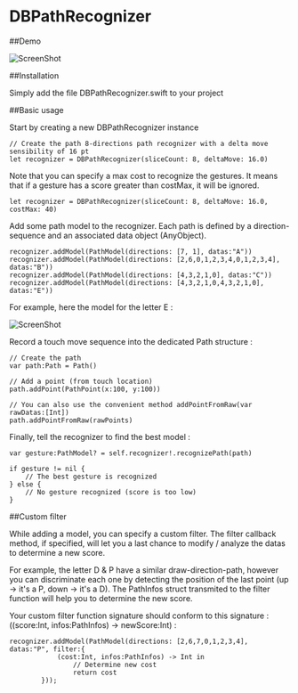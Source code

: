DBPathRecognizer
================

##Demo

![ScreenShot](https://raw.github.com/didierbrun/DBPathRecognizer/master/Assets/screencast.gif)

##Installation

Simply add the file DBPathRecognizer.swift to your project

##Basic usage

Start by creating a new DBPathRecognizer instance

```
// Create the path 8-directions path recognizer with a delta move sensibility of 16 pt
let recognizer = DBPathRecognizer(sliceCount: 8, deltaMove: 16.0)
```

Note that you can specify a max cost to recognize the gestures. It means that if a gesture has a score greater than costMax, it will be ignored. 

```
let recognizer = DBPathRecognizer(sliceCount: 8, deltaMove: 16.0, costMax: 40)
```

Add some path model to the recognizer.
Each path is defined by a direction-sequence and an associated data object (AnyObject).

```
recognizer.addModel(PathModel(directions: [7, 1], datas:"A"))
recognizer.addModel(PathModel(directions: [2,6,0,1,2,3,4,0,1,2,3,4], datas:"B"))
recognizer.addModel(PathModel(directions: [4,3,2,1,0], datas:"C"))
recognizer.addModel(PathModel(directions: [4,3,2,1,0,4,3,2,1,0], datas:"E"))
```

For example, here the model for the letter E :

![ScreenShot](https://raw.github.com/didierbrun/DBPathRecognizer/master/Assets/directions.png)

Record a touch move sequence into the dedicated Path structure :

```
// Create the path
var path:Path = Path()

// Add a point (from touch location)
path.addPoint(PathPoint(x:100, y:100)) 

// You can also use the convenient method addPointFromRaw(var rawDatas:[Int])
path.addPointFromRaw(rawPoints)
```

Finally, tell the recognizer to find the best model :

```
var gesture:PathModel? = self.recognizer!.recognizePath(path)
        
if gesture != nil {
    // The best gesture is recognized
} else {
    // No gesture recognized (score is too low)
}
```

##Custom filter

While adding a model, you can specify a custom filter. The filter callback method, if specified, will let you a last chance to modify / analyze the datas to determine a new score.

For example, the letter D & P have a similar draw-direction-path, however you can discriminate each one by detecting the position of the last point (up -> it's a P, down -> it's a D). The PathInfos struct transmited to the filter function will help you to determine the new score.

Your custom filter function signature should conform to this signature : ((score:Int, infos:PathInfos) -> newScore:Int) :

```
recognizer.addModel(PathModel(directions: [2,6,7,0,1,2,3,4], datas:"P", filter:{
            (cost:Int, infos:PathInfos) -> Int in
                // Determine new cost
                return cost
        }));
```








